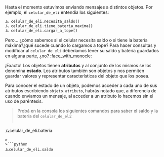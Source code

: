 Hasta el momento estuvimos enviando mensajes a distintos objetos. Por ejemplo, el `celular_de_eli` entendía los siguientes:

```python
ム celular_de_eli.necesita_saldo()
ム celular_de_eli.tiene_bateria_maxima()
ム celular_de_eli.cargar_a_tope()
```

Pero… ¿cómo sabemos si el celular necesita saldo o si tiene la batería máxima?¿qué sucede cuando lo cargamos a tope? Para hacer consultas y modificar al `celular_de_eli` deberíamos tener su saldo y batería guardados en alguna parte, ¿no? :face_with_monocle:

¡Exacto! Los objetos tienen **atributos** y al conjunto de los mismos se los denomina **estado**. Los atributos también son objetos y nos permiten guardar valores y representar características del objeto que los posea. 

Para conocer el estado de un objeto, podemos acceder a cada uno de sus atributos escribiendo `objeto.atributo`, habrás notado que, a diferencia de cuando envíamos un mensaje, al acceder a un atributo lo hacemos sin el uso de paréntesis.

> Probá en la consola los siguientes comandos para saber el saldo y la batería del `celular_de_eli`:
>
>```python
ムcelular_de_eli.bateria
```
>
>```python
ムcelular_de_eli.saldo
```